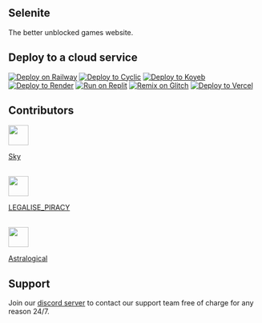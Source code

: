 ## Selenite
The better unblocked games website.
## Deploy to a cloud service
[![Deploy on Railway](https://binbashbanana.github.io/deploy-buttons/buttons/remade/railway.svg)](https://railway.app/new/template?template=https://gitlab.com/skysthelimit.dev/selenite)
[![Deploy to Cyclic](https://binbashbanana.github.io/deploy-buttons/buttons/remade/cyclic.svg)](https://app.cyclic.sh/api/app/deploy/selenite-cc/selenite-old)
[![Deploy to Koyeb](https://binbashbanana.github.io/deploy-buttons/buttons/remade/koyeb.svg)](https://app.koyeb.com/deploy?type=git&repository=gitlab.com/skysthelimit.dev/selenite&branch=main&name=selenite)
[![Deploy to Render](https://binbashbanana.github.io/deploy-buttons/buttons/remade/render.svg)](https://render.com/deploy?repo=https://gitlab.com/avilacastillonehemias/hi)
[![Run on Replit](https://binbashbanana.github.io/deploy-buttons/buttons/remade/replit.svg)](https://replit.com/github/selenite-cc/selenite-old)
[![Remix on Glitch](https://binbashbanana.github.io/deploy-buttons/buttons/remade/glitch.svg)](https://glitch.com/edit/#!/import/github/selenite-cc/selenite-old)
[![Deploy to Vercel](https://binbashbanana.github.io/deploy-buttons/buttons/remade/vercel.svg)](https://vercel.com/new/clone?repository-url=https://gitlab.com/skysthelimit.dev/selenite)
## Contributors
<img height="40px" width="40px" src="https://avatars.githubusercontent.com/u/64362346?v=4"></img>
<a href="https://github.com/skysthelimitt"><p>Sky</p></a><br>
<img height="40px" width="40px" src="https://cdn.discordapp.com/avatars/578300487678558208/e3ae410d681e77823c1df58a6d7ccab9?size=1024"></img>
<a href="https://codeberg.org/LEGALISE_PIRACY"><p>LEGALISE_PIRACY</p></a><br>
<img height="40px" width="40px" src="https://cdn.discordapp.com/avatars/510677660775743500/79bb34e1537d9e670db4a0ea2ad6f56f?size=1024"></img>
<a href="https://github.com/a456pur"><p>Astralogical</p></a>

## Support
Join our [discord server](https://discord.gg/WDZhkdFyF4) to contact our support team free of charge for any reason 24/7.
